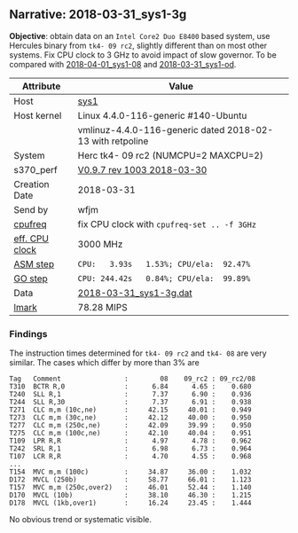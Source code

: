 ## Narrative: 2018-03-31_sys1-3g

**Objective**: obtain data on an `Intel Core2 Duo E8400` based system,
use Hercules binary from `tk4- 09 rc2`, slightly different than on most
other systems. Fix CPU clock to 3 GHz to avoid impact of slow governor.
To be compared with
[2018-04-01_sys1-08](2018-04-01_sys1-08.md) and
[2018-03-31_sys1-od](2018-03-31_sys1-od.md).

| Attribute | Value |
| --------- | ----- |
| Host   | [sys1](hostinfo_sys1.md) |
| Host kernel | Linux 4.4.0-116-generic #140-Ubuntu |
|             | vmlinuz-4.4.0-116-generic dated 2018-02-13 with retpoline |
| System | Herc tk4- 09 rc2 (NUMCPU=2 MAXCPU=2) |
| s370_perf | [V0.9.7  rev  1003  2018-03-30](https://github.com/wfjm/s370-perf/blob/2685ff0/codes/s370_perf.asm) |
| Creation Date | 2018-03-31 |
| Send by | wfjm |
| [cpufreq](README_narr.md#user-content-cpufreq) | fix CPU clock with `cpufreq-set .. -f 3GHz` |
| [eff. CPU clock](README_narr.md#user-content-effclk) | 3000 MHz |
| [ASM step](README_narr.md#user-content-asm) | `CPU:   3.93s   1.53%; CPU/ela:  92.47%` |
| [GO step](README_narr.md#user-content-go)   | `CPU: 244.42s   0.84%; CPU/ela:  99.89%` |
| Data | [2018-03-31_sys1-3g.dat](../data/2018-03-31_sys1-3g.dat) |
| [lmark](README_narr.md#user-content-lmark) | 78.28 MIPS |

### <a id="find">Findings</a>

The instruction times determined for `tk4- 09 rc2` and `tk4- 08` are very
similar. The cases which differ by more than 3% are
```
Tag   Comment                :        08    09_rc2 : 09_rc2/08
T310  BCTR R,0               :      6.84      4.65 :    0.680
T240  SLL R,1                :      7.37      6.90 :    0.936
T244  SLL R,30               :      7.37      6.91 :    0.938
T271  CLC m,m (10c,ne)       :     42.15     40.01 :    0.949
T273  CLC m,m (30c,ne)       :     42.12     40.00 :    0.950
T277  CLC m,m (250c,ne)      :     42.09     39.99 :    0.950
T275  CLC m,m (100c,ne)      :     42.10     40.04 :    0.951
T109  LPR R,R                :      4.97      4.78 :    0.962
T242  SRL R,1                :      6.98      6.73 :    0.964
T107  LCR R,R                :      4.70      4.55 :    0.968
...
T154  MVC m,m (100c)         :     34.87     36.00 :    1.032
D172  MVCL (250b)            :     58.77     66.01 :    1.123
T157  MVC m,m (250c,over2)   :     46.01     52.44 :    1.140
D170  MVCL (10b)             :     38.10     46.30 :    1.215
D178  MVCL (1kb,over1)       :     16.24     23.45 :    1.444
```

No obvious trend or systematic visible.
